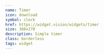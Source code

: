 ```yaml
---
name: Timer
icon: download 
symbol: clock
href: https://widget.vision/widgets/timer
size: 360x270
description: Simple timer
class: borderless 
tags: widget
---
```



